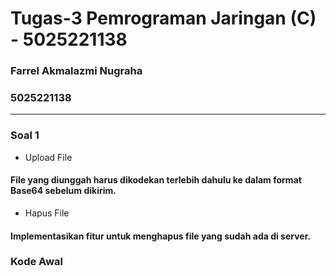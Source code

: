 # Tugas-3 Pemrograman Jaringan (C) - 5025221138

### Farrel Akmalazmi Nugraha
### 5025221138

---

### Soal 1 
-  Upload File
#### File yang diunggah harus dikodekan terlebih dahulu ke dalam format Base64 sebelum dikirim.
-  Hapus File
#### Implementasikan fitur untuk menghapus file yang sudah ada di server.

### Kode Awal
```

```
